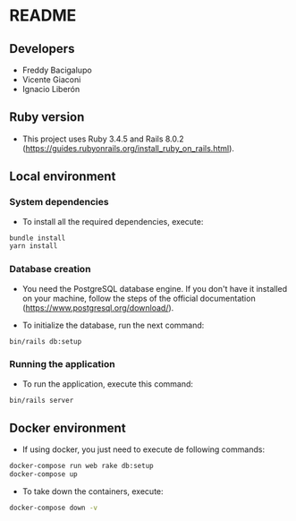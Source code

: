 # README

## Developers

- Freddy Bacigalupo
- Vicente Giaconi
- Ignacio Liberón

## Ruby version

- This project uses Ruby 3.4.5 and Rails 8.0.2 (https://guides.rubyonrails.org/install_ruby_on_rails.html).


## Local environment


### System dependencies

- To install all the required dependencies, execute:

```bash
bundle install
yarn install
```

### Database creation

- You need the PostgreSQL database engine. If you don't have it installed on your machine, follow the steps of the official documentation (https://www.postgresql.org/download/).

- To initialize the database, run the next command:

```bash
bin/rails db:setup
```

### Running the application

- To run the application, execute this command:
```bash
bin/rails server
```

## Docker environment

- If using docker, you just need to execute de following commands:
```bash
docker-compose run web rake db:setup
docker-compose up
```
- To take down the containers, execute:
```bash
docker-compose down -v
```